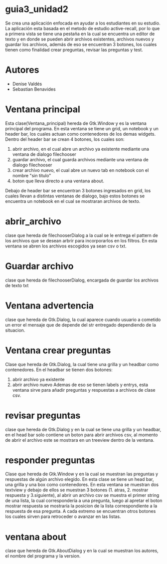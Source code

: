 # guia3_unidad2

Se crea una aplicación enfocada en ayudar a los estudiantes en su estudio. La aplicación esta basada en el metodo de estudio active-recall, por lo que a primera vista se tiene una pestaña en la cual se encuentra un editor de texto y en donde se pueden abrir archivos existentes, archivos nuevos y guardar los archivos, además de eso se encuentran 3 botones, los cuales tienen como finalidad crear preguntas, revisar las preguntas y test.

# Autores 

  - Denise Valdés
  - Sebastian Benavides
 
 # Ventana principal
 
 Esta clase(Ventana_principal) hereda de Gtk.Window y es la ventana principal del programa.
 En esta ventana se tiene un grid, un notebook y un header bar, los cuales actuan como contenedores de los demas widgets.
 Dentro del header bar se crean 4 botones, los cuales son:
 1. abrir archivo, en el cual abre un archivo ya existente mediante una ventana de dialogo filechooser 
 2. guardar archivo, el cual guarda archivos mediante una ventana de dialogo filechooser 
 3. crear archivo nuevo, el cual abre un nuevo tab en notebook con el nombre "sin titulo" 
 4. boton que lleva directo a una ventana about. 
 
 Debajo de header bar se encuentran 3 botones ingresados en grid, los cuales llevan a distintas ventanas de dialogo, bajo estos botones se encuentra un notebook en el cual se mostraran archivos de texto.
 
 # abrir_archivo
 
 clase que hereda de filechooserDialog a la cual se le entrega el pattern de los archivos que se desean arbrir para incorporarlos en los filtros.
 En esta ventana se abren los archivos escogidos ya sean csv o txt. 
 
 # Guardar archivo
 
 clase que hereda de filechooserDialog, encargada de guardar los archivos de texto txt
 
 # Ventana advertencia 
 
 clase que hereda de Gtk.Dialog, la cual aparece cuando usuario a cometido un error
 el mensaje que de depende del str entregado dependiendo de la situacion. 
 
 # Ventana crear preguntas 
 
 Clase que hereda de Gtk.Dialog, la cual tiene una grilla y un headbar como contenedores.
 En el headbar se tienen dos botones:
 1. abrir archivo ya existente 
 2. abrir archivo nuevo 
 Ademas de eso se tienen labels y entrys, esta ventana sirve para añadir preguntas y respuestas a archivos de clase csv. 
 
 # revisar preguntas 
 
 clase que hereda de Gtk.Dialog y en la cual se tiene una grilla y un headbar, en el head bar solo contiene un boton para abrir archivos csv, al momento de abrir el archivo este se mostrara en un treeview dentro de la ventana. 
 
 # responder preguntas
 
 Clase que hereda de Gtk.Window y en la cual se muestran las preguntas y respuestas de algún archivo elegido.
 En esta clase se tiene un head bar, una grilla y una box como contenedores.
 En esta ventana se muestran dos textview y debajo de ellos se muestran 3 botones (1. atras, 2. mostrar respuesta y 3.siguiente), al abrir un archivo csv se muestra el primer string de una lista, la cual correspondería a una pregunta, luego al apretar el boton mostrar respuesta se mostraría la posicion de la lista correspondiente a la respuesta de esa pregunta. A cada extremo se encuentran otros botones los cuales sirven para retroceder o avanzar en las listas.
 
 # ventana about
 
 clase que hereda de Gtk.AboutDialog y en la cual se muestran los autores, el nombre del programa y la version.
 
 
 
 
